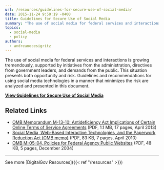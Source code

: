 ```yaml
---
url: /resources/guidelines-for-secure-use-of-social-media/
date: 2015-11-24 9:50:19 -0400
title: Guidelines for Secure Use of Social Media
summary: "The use of social media for federal services and interactions is growing tremendously, supported by initiatives from the administration, directives from government leaders, and demands from the public. This situation presents both opportunity and risk. Guidelines and recommendations for using social media technologies in a manner that minimizes the risk are analyzed and presented in"
topics:
  - social-media
  - policy
authors:
  - andreanocesigritz
---
```


The use of social media for federal services and interactions is growing tremendously, supported by initiatives from the administration, directives from government leaders, and demands from the public. This situation presents both opportunity and risk. Guidelines and recommendations for using social media technologies in a manner that minimizes the risk are analyzed and presented in this document.

[**View Guidelines for Secure Use of Social Media**](https://cio.gov/wp-content/uploads/downloads/2012/09/Guidelines_for_Secure_Use_Social_Media_v01-0.pdf)

## Related Links

  * [OMB Memorandum M-13-10: Antideficiency Act Implications of Certain Online Terms of Service Agreements](https://www.whitehouse.gov/sites/whitehouse.gov/files/omb/memoranda/2013/m-13-10.pdf) (PDF, 1.1 MB, 17 pages, April 2013)
  * [Social Media, Web-Based Interactive Technologies, and the Paperwork Reduction Act (OMB memo)](https://obamawhitehouse.archives.gov/sites/default/files/omb/assets/inforeg/SocialMediaGuidance_04072010.pdf) (PDF, 83 KB, 7 pages, April 2010)
  * [OMB M-05-04, Policies for Federal Agency Public Websites](https://www.whitehouse.gov/sites/whitehouse.gov/files/omb/memoranda/2005/m05-04.pdf) (PDF, 48 KB, 5 pages, December 2004)


---

See more [DigitalGov Resources]({{< ref "/resources" >}})
